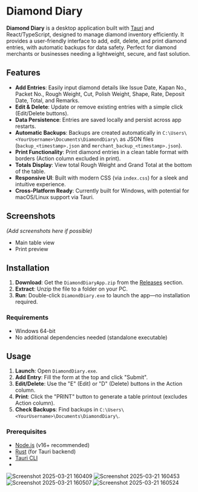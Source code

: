 # Diamond Diary

**Diamond Diary** is a desktop application built with [Tauri](https://tauri.app/) and React/TypeScript, designed to manage diamond inventory efficiently. It provides a user-friendly interface to add, edit, delete, and print diamond entries, with automatic backups for data safety. Perfect for diamond merchants or businesses needing a lightweight, secure, and fast solution.

## Features

- **Add Entries**: Easily input diamond details like Issue Date, Kapan No., Packet No., Rough Weight, Cut, Polish Weight, Shape, Rate, Deposit Date, Total, and Remarks.
- **Edit & Delete**: Update or remove existing entries with a simple click (Edit/Delete buttons).
- **Data Persistence**: Entries are saved locally and persist across app restarts.
- **Automatic Backups**: Backups are created automatically in `C:\Users\<YourUsername>\Documents\DiamondDiary\` as JSON files (`backup_<timestamp>.json` and `merchant_backup_<timestamp>.json`).
- **Print Functionality**: Print diamond entries in a clean table format with borders (Action column excluded in print).
- **Totals Display**: View total Rough Weight and Grand Total at the bottom of the table.
- **Responsive UI**: Built with modern CSS (via `index.css`) for a sleek and intuitive experience.
- **Cross-Platform Ready**: Currently built for Windows, with potential for macOS/Linux support via Tauri.

## Screenshots
*(Add screenshots here if possible)*  
- Main table view  
- Print preview  

## Installation

1. **Download**: Get the `DiamondDiaryApp.zip` from the [Releases](https://github.com/yourusername/diamond-diary/releases) section.
2. **Extract**: Unzip the file to a folder on your PC.
3. **Run**: Double-click `DiamondDiary.exe` to launch the app—no installation required.

### Requirements
- Windows 64-bit
- No additional dependencies needed (standalone executable)

## Usage

1. **Launch**: Open `DiamondDiary.exe`.
2. **Add Entry**: Fill the form at the top and click "Submit".
3. **Edit/Delete**: Use the "E" (Edit) or "D" (Delete) buttons in the Action column.
4. **Print**: Click the "PRINT" button to generate a table printout (excludes Action column).
5. **Check Backups**: Find backups in `C:\Users\<YourUsername>\Documents\DiamondDiary\`.


### Prerequisites
- [Node.js](https://nodejs.org/) (v16+ recommended)
- [Rust](https://www.rust-lang.org/) (for Tauri backend)
- [Tauri CLI](https://tauri.app/v1/guides/getting-started/prerequisites)
- 

![Screenshot 2025-03-21 160409](https://github.com/user-attachments/assets/561a4ba9-60dc-4415-859f-2cf32c523ff1)
![Screenshot 2025-03-21 160453](https://github.com/user-attachments/assets/6b0815cf-ed3b-44bb-ac1f-39b9d527685c)
![Screenshot 2025-03-21 160507](https://github.com/user-attachments/assets/8c836b11-1879-406d-93f0-b3365f28fd59)
![Screenshot 2025-03-21 160524](https://github.com/user-attachments/assets/81157161-f1bb-43ac-9d47-976b38219055)
